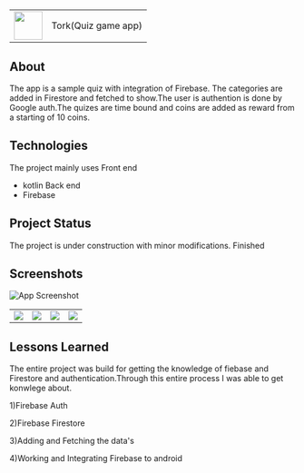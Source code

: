 

# <table><tr><td><img src= "https://github.com/poojaOfficial321/GameApp/blob/master/20211117_114241_0000.png" height = 50px width = 50px/></td>
<td>Tork(Quiz game app)</td></tr></table>

## About

The app is a sample quiz with integration of Firebase. The categories are added in Firestore and fetched to show.The user is authention is done by Google auth.The quizes are time bound  and coins are added as reward from a starting of 10 coins.

## Technologies

The project mainly uses
Front end
* kotlin
Back end
* Firebase

## Project Status
The project is under construction with minor modifications.
Finished


## Screenshots

![App Screenshot](https://github.com/poojaOfficial321/GameApp/blob/master/png_20211117_120144_0000.png)
<table><tr><td><img src ="https://github.com/poojaOfficial321/GameApp/blob/master/Screenshot_2022-01-07-00-29-14-26.png"/></td>
<td><img src ="https://github.com/poojaOfficial321/GameApp/blob/master/Screenshot_2022-01-07-00-29-33-77.png"/></td>
<td> <img src ="https://github.com/poojaOfficial321/GameApp/blob/master/Screenshot_2022-01-07-00-29-38-68.png"/></td>
<td><img src ="https://github.com/poojaOfficial321/GameApp/blob/master/Screenshot_2022-01-07-00-30-12-15.png"/></td></tr></table>

## Lessons Learned

The entire project was build for getting the knowledge of fiebase and Firestore and authentication.Through this entire process I was able to get konwlege about.

 1)Firebase Auth

2)Firebase Firestore

 

3)Adding and Fetching the data's

4)Working and Integrating Firebase to android


